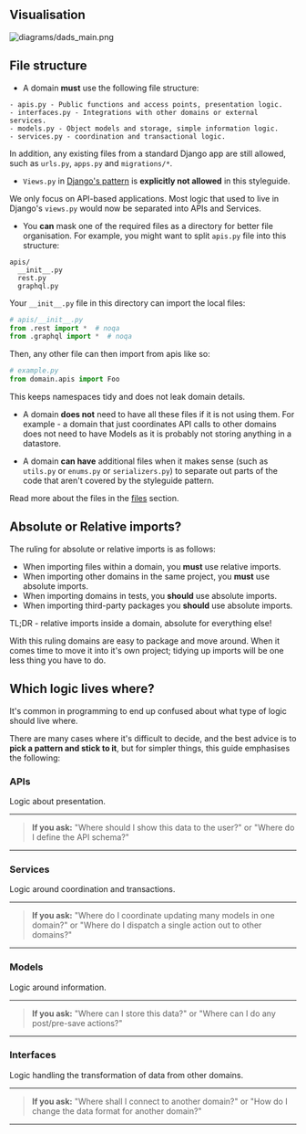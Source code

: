 ## Visualisation

![diagrams/dads_main.png](https://raw.githubusercontent.com/phalt/django-api-domains/master/diagrams/dads_main.png)

## File structure

* A domain **must** use the following file structure:

```
- apis.py - Public functions and access points, presentation logic.
- interfaces.py - Integrations with other domains or external services.
- models.py - Object models and storage, simple information logic.
- services.py - coordination and transactional logic.
```

In addition, any existing files from a standard Django app are still allowed, such as `urls.py`, `apps.py` and `migrations/*`.

* `Views.py` in [Django's pattern](https://docs.djangoproject.com/en/dev/#the-view-layer) is **explicitly not allowed** in this styleguide.

We only focus on API-based applications. Most logic that used to live in Django's `views.py` would now be separated into APIs and Services.

* You **can** mask one of the required files as a directory for better file organisation. For example, you might want to split `apis.py` file into this structure:

```
apis/
  __init__.py
  rest.py
  graphql.py
```

Your `__init__.py` file in this directory can import the local files:

```python
# apis/__init__.py
from .rest import *  # noqa
from .graphql import *  # noqa
```

Then, any other file can then import from apis like so:

```python
# example.py
from domain.apis import Foo
```

This keeps namespaces tidy and does not leak domain details.

* A domain **does not** need to have all these files if it is not using them. For example - a domain that just coordinates API calls to other domains does not need to have Models as it is probably not storing anything in a datastore.

* A domain **can have** additional files when it makes sense (such as `utils.py` or `enums.py` or `serializers.py`) to separate out parts of the code that aren't covered by the styleguide pattern.

Read more about the files in the [files](/files) section.

## Absolute or Relative imports?

The ruling for absolute or relative imports is as follows:

* When importing files within a domain, you **must** use relative imports.
* When importing other domains in the same project, you **must** use absolute imports.
* When importing domains in tests, you **should** use absolute imports.
* When importing third-party packages you **should** use absolute imports.

TL;DR - relative imports inside a domain, absolute for everything else!

With this ruling domains are easy to package and move around. When it comes time to move it into it's own project; tidying up imports will be one less thing you have to do.

## Which logic lives where?

It's common in programming to end up confused about what type of logic should live where.

There are many cases where it's difficult to decide, and the best advice is to **pick a pattern and stick to it**, but for simpler things, this guide emphasises the following:

### APIs
Logic about presentation.

---

> **If you ask:**
> "Where should I show this data to the user?" or "Where do I define the API schema?"

---


### Services
Logic around coordination and transactions.

---

> **If you ask:**
> "Where do I coordinate updating many models in one domain?" or "Where do I dispatch a single action out to other domains?"

---


### Models
Logic around information.

---

> **If you ask:**
> "Where can I store this data?" or  "Where can I do any post/pre-save actions?"

---


### Interfaces

Logic handling the transformation of data from other domains.

---

> **If you ask:**
> "Where shall I connect to another domain?" or "How do I change the data format for another domain?"

---
